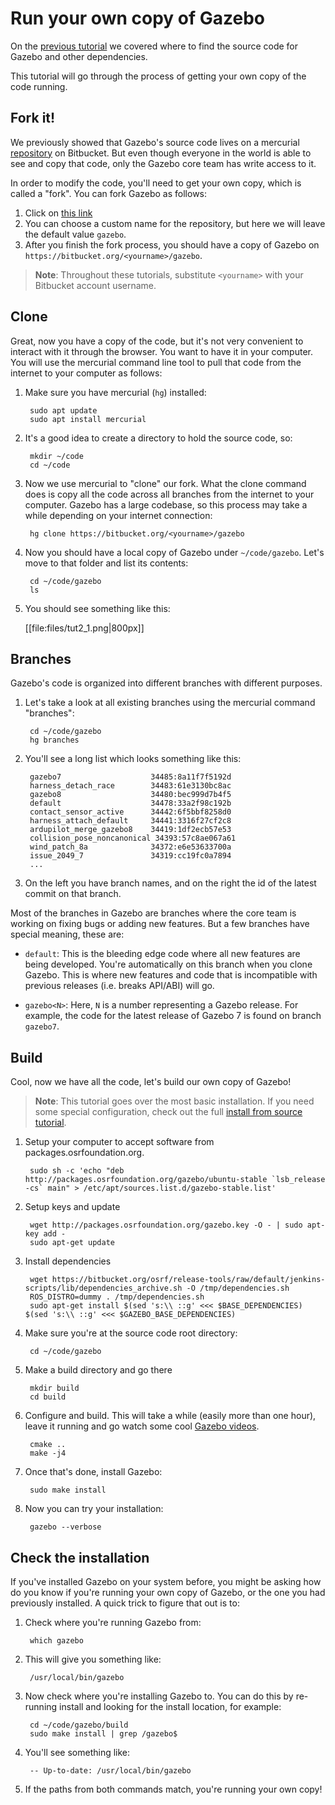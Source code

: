# Run your own copy of Gazebo

On the [previous tutorial](http://gazebosim.org/tutorials?tut=guided_a1)
we covered where to find the source code for Gazebo and other dependencies.

This tutorial will go through the process of getting your own copy of the
code running.

## Fork it!

We previously showed that Gazebo's source code lives on a mercurial
[repository](https://bitbucket.org/osrf/gazebo) on Bitbucket. But even though
everyone in the world is able to see and copy that code, only the Gazebo core
team has write access to it.

In order to modify the code, you'll need to get your own copy, which is called
a "fork". You can fork Gazebo as follows:

1. Click on [this link](https://bitbucket.org/osrf/gazebo/fork)
1. You can choose a custom name for the repository, but here we will leave the
default value `gazebo`.
1. After you finish the fork process, you should have a copy of Gazebo on
`https://bitbucket.org/<yourname>/gazebo`.

> **Note**: Throughout these tutorials, substitute `<yourname>` with your
Bitbucket account username.

## Clone

Great, now you have a copy of the code, but it's not very convenient to
interact with it through the browser. You want to have it in your computer.
You will use the mercurial command line tool to pull that code from the internet
to your computer as follows:

1. Make sure you have mercurial (`hg`) installed:

        sudo apt update
        sudo apt install mercurial

1. It's a good idea to create a directory to hold the source code, so:

        mkdir ~/code
        cd ~/code

1. Now we use mercurial to "clone" our fork. What the clone command does is
copy all the code across all branches from the internet to your computer.
Gazebo has a large codebase, so this process may take a while depending on
your internet connection:

        hg clone https://bitbucket.org/<yourname>/gazebo

1. Now you should have a local copy of Gazebo under `~/code/gazebo`. Let's
move to that folder and list its contents:

        cd ~/code/gazebo
        ls

1. You should see something like this:

    [[file:files/tut2_1.png|800px]]

## Branches

Gazebo's code is organized into different branches with different purposes.

1. Let's take a look at all existing branches using the mercurial command
"branches":

        cd ~/code/gazebo
        hg branches

1. You'll see a long list which looks something like this:

        gazebo7                    34485:8a11f7f5192d
        harness_detach_race        34483:61e3130bc8ac
        gazebo8                    34480:bec999d7b4f5
        default                    34478:33a2f98c192b
        contact_sensor_active      34442:6f5bbf8258d0
        harness_attach_default     34441:3316f27cf2c8
        ardupilot_merge_gazebo8    34419:1df2ecb57e53
        collision_pose_noncanonical 34393:57c8ae067a61
        wind_patch_8a              34372:e6e53633700a
        issue_2049_7               34319:cc19fc0a7894
        ...

1. On the left you have branch names, and on the right the id of the latest
commit on that branch.

Most of the branches in Gazebo are branches where the core team is working
on fixing bugs or adding new features. But a few branches have special meaning,
these are:

* `default`: This is the bleeding edge code where all new features are being
developed. You're automatically on this branch when you clone Gazebo. This
is where new features and code that is incompatible with previous releases
(i.e. breaks API/ABI) will go.

* `gazebo<N>`: Here, `N` is a number representing a Gazebo release. For example,
the code for the latest release of Gazebo 7 is found on branch `gazebo7`.

## Build

Cool, now we have all the code, let's build our own copy of Gazebo!

> **Note**: This tutorial goes over the most basic installation. If you need
some special configuration, check out the full
[install from source tutorial](http://gazebosim.org/tutorials?tut=install_from_source&cat=install).

1. Setup your computer to accept software from packages.osrfoundation.org.

        sudo sh -c 'echo "deb http://packages.osrfoundation.org/gazebo/ubuntu-stable `lsb_release -cs` main" > /etc/apt/sources.list.d/gazebo-stable.list'

1. Setup keys and update

        wget http://packages.osrfoundation.org/gazebo.key -O - | sudo apt-key add -
        sudo apt-get update

1. Install dependencies

        wget https://bitbucket.org/osrf/release-tools/raw/default/jenkins-scripts/lib/dependencies_archive.sh -O /tmp/dependencies.sh
        ROS_DISTRO=dummy . /tmp/dependencies.sh
        sudo apt-get install $(sed 's:\\ ::g' <<< $BASE_DEPENDENCIES) $(sed 's:\\ ::g' <<< $GAZEBO_BASE_DEPENDENCIES)

1. Make sure you're at the source code root directory:

        cd ~/code/gazebo

1. Make a build directory and go there

        mkdir build
        cd build

1. Configure and build. This will take a while (easily more than one hour),
leave it running and go watch some cool
[Gazebo videos](https://www.youtube.com/results?search_query=gazebo+simulator).

        cmake ..
        make -j4

1. Once that's done, install Gazebo:

        sudo make install

1. Now you can try your installation:

        gazebo --verbose

## Check the installation

If you've installed Gazebo on your system before, you might be asking
how do you know if you're running your own copy of Gazebo, or the one you
had previously installed. A quick trick to figure that out is to:

1. Check where you're running Gazebo from:

        which gazebo

1. This will give you something like:

        /usr/local/bin/gazebo

1. Now check where you're installing Gazebo to. You can do this by re-running
install and looking for the install location, for example:

        cd ~/code/gazebo/build
        sudo make install | grep /gazebo$

1. You'll see something like:

        -- Up-to-date: /usr/local/bin/gazebo

1. If the paths from both commands match, you're running your own copy!


